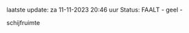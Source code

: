 laatste update: 
za 11-11-2023 20:46   uur 
Status: FAALT - geel - 
<div class="service Y">schijfruimte</div>